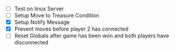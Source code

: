 - [ ] Test on linux Server
- [ ] Setup Move to Treasure Condition
- [X] Setup Notify Message
- [X] Prevent moves before player 2 has connected
- [ ] Reset Globals after game has been won and both players have disconnected 